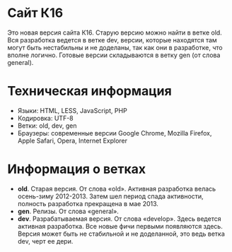 # Сайт К16

Это новая версия сайта К16. Старую версию можно найти в ветке old.
Вся разработка ведется в ветке dev, версии, которые находятся там могут быть нестабильны и не доделаны, так как они в разработке, что вполне логично. 
Готовые версии складываются в ветку gen (от слова general).

# Техническая информация

 * Языки: HTML, LESS, JavaScript, PHP
 * Кодировка: UTF-8
 * Ветки: old, dev, gen
 * Браузеры: современные версии Google Chrome, Mozilla Firefox, Apple Safari, Opera, Internet Explorer

# Информация о ветках

 * **old**.
 Старая версия. От слова «old». Активная разработка велась осень-зиму 2012-2013. Затем шел период спада активности, полность разработка прекращена в мае 2013.
 * **gen**.
 Релизы. От слова «general».
 * **dev**.
 Разрабатываемая версия. От слова «develop». Здесь ведется активная разработка. Все новые фичи первыми появляются здесь. Версия может быть не стабильной и не доделанной, это ведь ветка dev, черт ее дери.
